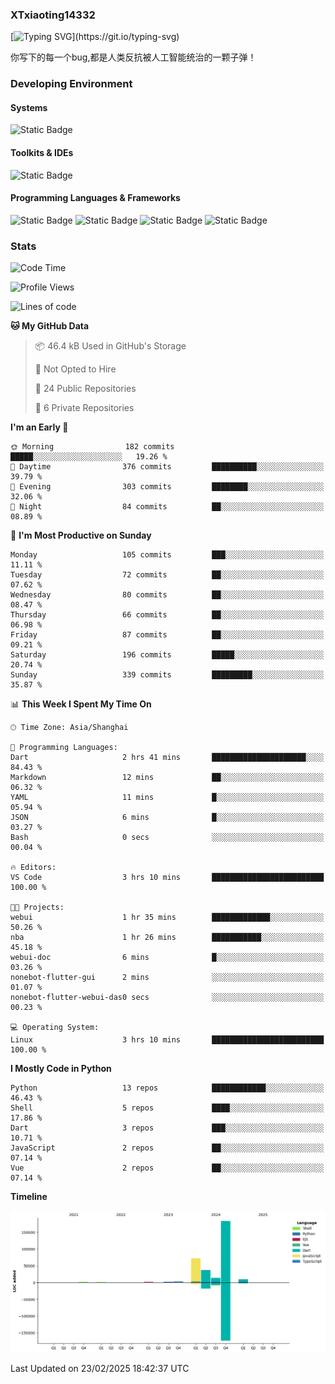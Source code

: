 ### XTxiaoting14332

[![Typing SVG](https://readme-typing-svg.herokuapp.com?font=JetBrians+Mono&pause=1000&random=false&width=435&lines=Hello+World!)](https://git.io/typing-svg)

你写下的每一个bug,都是人类反抗被人工智能统治的一颗子弹！

### Developing Environment

#### Systems

![Static Badge](https://img.shields.io/badge/Ubuntu-%20?style=flat-square&logo=ubuntu&logoColor=white&color=E34F26)

#### Toolkits & IDEs

![Static Badge](https://img.shields.io/badge/Visual%20Studio%20Code-%20?style=flat-square&logo=visualstudiocode&logoColor=white&color=blue)

#### Programming Languages & Frameworks

![Static Badge](https://img.shields.io/badge/Dart-%20?style=flat-square&logo=dart&logoColor=white&color=0175C2)
![Static Badge](https://img.shields.io/badge/Flutter-%20?style=flat-square&logo=flutter&logoColor=white&color=02569B)
![Static Badge](https://img.shields.io/badge/Python-%20?style=flat-square&logo=python&logoColor=white&color=E7A781)
![Static Badge](https://img.shields.io/badge/Bash%20Shell-%20?style=flat-square&logo=shell&logoColor=white&color=49D868)

### Stats

<!--START_SECTION:waka-->
![Code Time](http://img.shields.io/badge/Code%20Time-283%20hrs%2017%20mins-blue)

![Profile Views](http://img.shields.io/badge/Profile%20Views-3-blue)

![Lines of code](https://img.shields.io/badge/From%20Hello%20World%20I%27ve%20Written-327.5%20thousand%20lines%20of%20code-blue)

**🐱 My GitHub Data** 

> 📦 46.4 kB Used in GitHub's Storage 
 > 
> 🚫 Not Opted to Hire
 > 
> 📜 24 Public Repositories 
 > 
> 🔑 6 Private Repositories 
 > 
**I'm an Early 🐤** 

```text
🌞 Morning                182 commits         █████░░░░░░░░░░░░░░░░░░░░   19.26 % 
🌆 Daytime                376 commits         ██████████░░░░░░░░░░░░░░░   39.79 % 
🌃 Evening                303 commits         ████████░░░░░░░░░░░░░░░░░   32.06 % 
🌙 Night                  84 commits          ██░░░░░░░░░░░░░░░░░░░░░░░   08.89 % 
```
📅 **I'm Most Productive on Sunday** 

```text
Monday                   105 commits         ███░░░░░░░░░░░░░░░░░░░░░░   11.11 % 
Tuesday                  72 commits          ██░░░░░░░░░░░░░░░░░░░░░░░   07.62 % 
Wednesday                80 commits          ██░░░░░░░░░░░░░░░░░░░░░░░   08.47 % 
Thursday                 66 commits          ██░░░░░░░░░░░░░░░░░░░░░░░   06.98 % 
Friday                   87 commits          ██░░░░░░░░░░░░░░░░░░░░░░░   09.21 % 
Saturday                 196 commits         █████░░░░░░░░░░░░░░░░░░░░   20.74 % 
Sunday                   339 commits         █████████░░░░░░░░░░░░░░░░   35.87 % 
```


📊 **This Week I Spent My Time On** 

```text
🕑︎ Time Zone: Asia/Shanghai

💬 Programming Languages: 
Dart                     2 hrs 41 mins       █████████████████████░░░░   84.43 % 
Markdown                 12 mins             ██░░░░░░░░░░░░░░░░░░░░░░░   06.32 % 
YAML                     11 mins             █░░░░░░░░░░░░░░░░░░░░░░░░   05.94 % 
JSON                     6 mins              █░░░░░░░░░░░░░░░░░░░░░░░░   03.27 % 
Bash                     0 secs              ░░░░░░░░░░░░░░░░░░░░░░░░░   00.04 % 

🔥 Editors: 
VS Code                  3 hrs 10 mins       █████████████████████████   100.00 % 

🐱‍💻 Projects: 
webui                    1 hr 35 mins        █████████████░░░░░░░░░░░░   50.26 % 
nba                      1 hr 26 mins        ███████████░░░░░░░░░░░░░░   45.18 % 
webui-doc                6 mins              █░░░░░░░░░░░░░░░░░░░░░░░░   03.26 % 
nonebot-flutter-gui      2 mins              ░░░░░░░░░░░░░░░░░░░░░░░░░   01.07 % 
nonebot-flutter-webui-das0 secs              ░░░░░░░░░░░░░░░░░░░░░░░░░   00.23 % 

💻 Operating System: 
Linux                    3 hrs 10 mins       █████████████████████████   100.00 % 
```

**I Mostly Code in Python** 

```text
Python                   13 repos            ████████████░░░░░░░░░░░░░   46.43 % 
Shell                    5 repos             ████░░░░░░░░░░░░░░░░░░░░░   17.86 % 
Dart                     3 repos             ███░░░░░░░░░░░░░░░░░░░░░░   10.71 % 
JavaScript               2 repos             ██░░░░░░░░░░░░░░░░░░░░░░░   07.14 % 
Vue                      2 repos             ██░░░░░░░░░░░░░░░░░░░░░░░   07.14 % 
```



**Timeline**

![Lines of Code chart](https://raw.githubusercontent.com/XTxiaoting14332/XTxiaoting14332/main/assets/bar_graph.png)


 Last Updated on 23/02/2025 18:42:37 UTC
<!--END_SECTION:waka-->